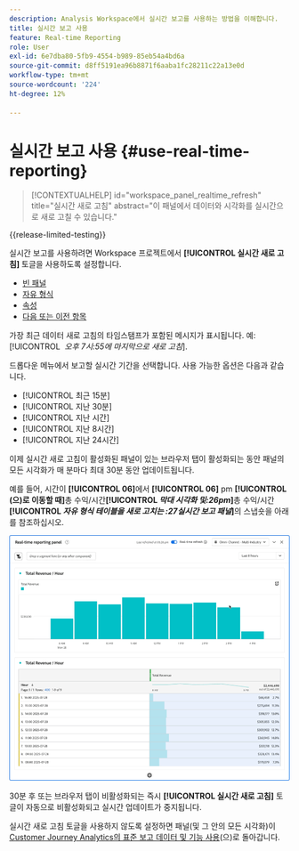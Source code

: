 ```yaml
---
description: Analysis Workspace에서 실시간 보고를 사용하는 방법을 이해합니다.
title: 실시간 보고 사용
feature: Real-time Reporting
role: User
exl-id: 6e7dba80-5fb9-4554-b989-85eb54a4bd6a
source-git-commit: d8ff5191ea96b8871f6aaba1fc28211c22a13e0d
workflow-type: tm+mt
source-wordcount: '224'
ht-degree: 12%

---
```


# 실시간 보고 사용 {#use-real-time-reporting}

>[!CONTEXTUALHELP]
>id="workspace_panel_realtime_refresh"
>title="실시간 새로 고침"
>abstract="이 패널에서 데이터와 시각화를 실시간으로 새로 고칠 수 있습니다."

{{release-limited-testing}}

실시간 보고를 사용하려면 Workspace 프로젝트에서 **[!UICONTROL 실시간 새로 고침]** 토글을 사용하도록 설정합니다.

* [빈 패널](/help/analysis-workspace/c-panels/blank-panel.md)
* [자유 형식](/help/analysis-workspace/c-panels/freeform-panel.md)
* [속성](/help/analysis-workspace/c-panels/attribution.md)
* [다음 또는 이전 항목](/help/analysis-workspace/c-panels/next-previous.md)

가장 최근 데이터 새로 고침의 타임스탬프가 포함된 메시지가 표시됩니다. 예: [!UICONTROL &#x200B; *오후 7시:55에 마지막으로 새로 고침*].

드롭다운 메뉴에서 보고할 실시간 기간을 선택합니다. 사용 가능한 옵션은 다음과 같습니다.

* [!UICONTROL 최근 15분]
* [!UICONTROL 지난 30분]
* [!UICONTROL 지난 시간]
* [!UICONTROL 지난 8시간]
* [!UICONTROL 지난 24시간]

이제 실시간 새로 고침이 활성화된 패널이 있는 브라우저 탭이 활성화되는 동안 패널의 모든 시각화가 매 분마다 최대 30분 동안 업데이트됩니다.

예를 들어, 시간이 **[!UICONTROL 06]**&#x200B;에서 **[!UICONTROL 06]** pm **[!UICONTROL (으)로 이동할 때]**&#x200B;총 수익/시간&#x200B;**[!UICONTROL *막대 시각화 및:26pm*]**&#x200B;총 수익/시간&#x200B;**[!UICONTROL *자유 형식 테이블을 새로 고치는 :27실시간 보고 패널&#x200B;*]**&#x200B;의 스냅숏을 아래를 참조하십시오.

![실시간 새로 고침](assets/real-time-refresh.gif)

30분 후 또는 브라우저 탭이 비활성화되는 즉시 **[!UICONTROL 실시간 새로 고침]** 토글이 자동으로 비활성화되고 실시간 업데이트가 중지됩니다.

실시간 새로 고침 토글을 사용하지 않도록 설정하면 패널(및 그 안의 모든 시각화)이 [Customer Journey Analytics의 표준 보고 데이터 및 기능 사용](real-time.md#how-it-works)(으)로 돌아갑니다.
